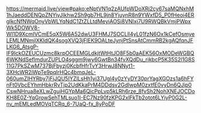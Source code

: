 https://mermaid.live/view#pako:eNptVN1q2zAUfpWDoXRj2cy67saMQNxhM1hJaeddDENQpZNYiyJlkhw2Sh9gb7HL9jn8YjuynR8n9YWxfD5_P0fHeoi4ERglkcNfNWqOnyVbWLYqNdC1ZtZLLtdMeyiAOSi8VNIxj7U9RWQBkVmjPWpxWk5DOWV8-WI1D9XcmIVCmE5qX5W6A52dwU3FHMJ7SOCLll4yL01fzN6Ox1kCefOsmyeLEMLMNmjlXKIdQK4sogXVQ3jFlEK9OALteJynjPtSnsAtCmmRB2kgAQfqnJFLKG6_AtsgP-IF9IckOZEUCUzmc8krpOCEEMGLdkjtWtHtJO8F5b0aAEK56OxMODeWGBQ6WKNdSefImdurZUPLO4sggm9jwy6GwtBn34fvXQdDu_rikbcP5K35S2l1G8S11G7PkSZwM737BjFbyzj0KcbfHfrTvY3HrwJ8NNyt1-3XHcWR2iWpTe9pqlrHQc4bmqJeL-060umZIHYRby7jFjJQU5IYZlLsHh1yi37Ugl4y0zYyDY30prYagXGOzs1a6hFYnFt0VbcEYhmHbkrRvTjp2UdKkaPrM4DDdsv2GdIwpM0zxtfE0vyDn6QJip0CswNHrua8eXLwZgujHGYpMa6QicPpLvp5kLRh6rze_8fvSh2NohXNEJOCDoKH8E0Z-YqGrowSehTMLsuo1I-EC7Nz90fzKPG2xlFkTb2otot6LYiyP0G2L-nv_mEMLedMOVqTCRq_6-7UaQ-fx_8yPoDF
